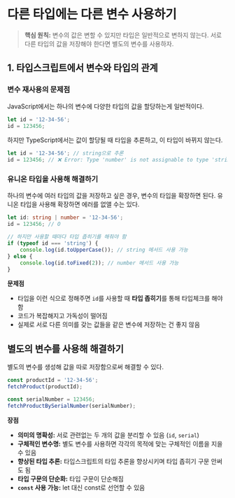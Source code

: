# 다른 타입에는 다른 변수 사용하기

> **핵심 원칙:** 변수의 값은 변할 수 있지만 타입은 일반적으로 변하지 않는다. 서로 다른 타입의 값을 저장해야 한다면 별도의 변수를 사용하자.

## 1. 타입스크립트에서 변수와 타입의 관계

### 변수 재사용의 문제점

JavaScript에서는 하나의 변수에 다양한 타입의 값을 할당하는게 일반적이다.

```js
let id = '12-34-56';
id = 123456;
```

하지만 TypeScript에서는 값이 할당될 때 타입을 추론하고, 이 타입이 바뀌지 않는다.

```ts
let id = '12-34-56'; // string으로 추론
id = 123456; // ❌ Error: Type 'number' is not assignable to type 'string'
```

### 유니온 타입을 사용해 해결하기

하나의 변수에 여러 타입의 값을 저장하고 싶은 경우, 변수의 타입을 확장하면 된다.
유니온 타입을 사용해 확장하면 에러를 없앨 수는 있다.

```ts
let id: string | number = '12-34-56';
id = 123456; // O

// 하지만 사용할 때마다 타입 좁히기를 해줘야 함
if (typeof id === 'string') {
    console.log(id.toUpperCase()); // string 메서드 사용 가능
} else {
    console.log(id.toFixed(2)); // number 메서드 사용 가능
}
```

**문제점**

-   타입을 이런 식으로 정해주면 `id`를 사용할 때 **타입 좁히기**를 통해 타입체크를 해야함
-   코드가 복잡해지고 가독성이 떨어짐
-   실제로 서로 다른 의미를 갖는 값들을 같은 변수에 저장하는 건 좋지 않음

## 별도의 변수를 사용해 해결하기

별도의 변수를 생성해 값을 따로 저장함으로써 해결할 수 있다.

```ts
const productId = '12-34-56';
fetchProduct(productId);

const serialNumber = 123456;
fetchProductBySerialNumber(serialNumber);
```

**장점**

-   **의미의 명확성:** 서로 관련없는 두 개의 값을 분리할 수 있음 (`id`, `serial`)
-   **구체적인 변수명:** 별도 변수를 사용하면 각각의 목적에 맞는 구체적인 이름을 지을 수 있음
-   **향상된 타입 추론:** 타입스크립트의 타입 추론을 향상시키며 타입 좁히기 구문 안써도 됨
-   **타입 구문의 단순화:** 타입 구문이 단순해짐
-   **`const` 사용 가능:** let 대신 const로 선언할 수 있음
